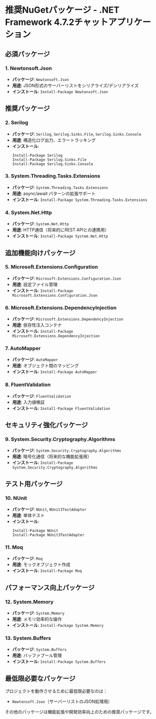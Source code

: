 # 推奨NuGetパッケージ - .NET Framework 4.7.2チャットアプリケーション

## 必須パッケージ

### 1. Newtonsoft.Json
- **パッケージ**: `Newtonsoft.Json`
- **用途**: JSON形式のサーバーリストをシリアライズ/デシリアライズ
- **インストール**: `Install-Package Newtonsoft.Json`

## 推奨パッケージ

### 2. Serilog
- **パッケージ**: `Serilog`, `Serilog.Sinks.File`, `Serilog.Sinks.Console`
- **用途**: 構造化ログ出力、エラートラッキング
- **インストール**: 
  ```
  Install-Package Serilog
  Install-Package Serilog.Sinks.File
  Install-Package Serilog.Sinks.Console
  ```

### 3. System.Threading.Tasks.Extensions
- **パッケージ**: `System.Threading.Tasks.Extensions`
- **用途**: async/await パターンの拡張サポート
- **インストール**: `Install-Package System.Threading.Tasks.Extensions`

### 4. System.Net.Http
- **パッケージ**: `System.Net.Http`
- **用途**: HTTP通信（将来的にREST APIとの連携用）
- **インストール**: `Install-Package System.Net.Http`

## 追加機能向けパッケージ

### 5. Microsoft.Extensions.Configuration
- **パッケージ**: `Microsoft.Extensions.Configuration.Json`
- **用途**: 設定ファイル管理
- **インストール**: `Install-Package Microsoft.Extensions.Configuration.Json`

### 6. Microsoft.Extensions.DependencyInjection
- **パッケージ**: `Microsoft.Extensions.DependencyInjection`
- **用途**: 依存性注入コンテナ
- **インストール**: `Install-Package Microsoft.Extensions.DependencyInjection`

### 7. AutoMapper
- **パッケージ**: `AutoMapper`
- **用途**: オブジェクト間のマッピング
- **インストール**: `Install-Package AutoMapper`

### 8. FluentValidation
- **パッケージ**: `FluentValidation`
- **用途**: 入力値検証
- **インストール**: `Install-Package FluentValidation`

## セキュリティ強化パッケージ

### 9. System.Security.Cryptography.Algorithms
- **パッケージ**: `System.Security.Cryptography.Algorithms`
- **用途**: 暗号化通信（将来的な機能拡張用）
- **インストール**: `Install-Package System.Security.Cryptography.Algorithms`

## テスト用パッケージ

### 10. NUnit
- **パッケージ**: `NUnit`, `NUnit3TestAdapter`
- **用途**: 単体テスト
- **インストール**: 
  ```
  Install-Package NUnit
  Install-Package NUnit3TestAdapter
  ```

### 11. Moq
- **パッケージ**: `Moq`
- **用途**: モックオブジェクト作成
- **インストール**: `Install-Package Moq`

## パフォーマンス向上パッケージ

### 12. System.Memory
- **パッケージ**: `System.Memory`
- **用途**: メモリ効率的な操作
- **インストール**: `Install-Package System.Memory`

### 13. System.Buffers
- **パッケージ**: `System.Buffers`
- **用途**: バッファプール管理
- **インストール**: `Install-Package System.Buffers`

## 最低限必要なパッケージ
プロジェクトを動作させるために最低限必要なのは：
- `Newtonsoft.Json`（サーバーリストのJSON処理用）

その他のパッケージは機能拡張や開発効率向上のための推奨パッケージです。